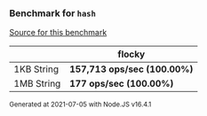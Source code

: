 ### Benchmark for `hash`

[Source for this benchmark](./benchmark.ts)

|            | flocky                        |
| ---------- | ----------------------------- |
| 1KB String | **157,713 ops/sec (100.00%)** |
| 1MB String | **177 ops/sec (100.00%)**     |

<sup>Generated at 2021-07-05 with Node.JS v16.4.1</sup>
